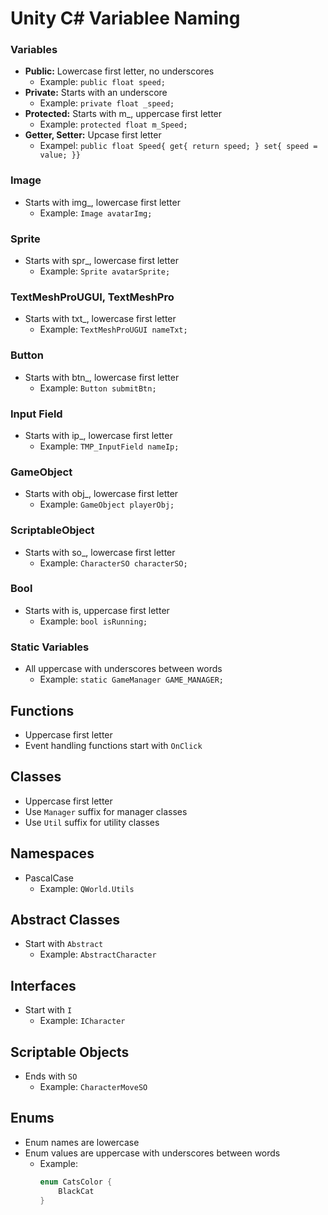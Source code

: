 # Unity C# Variablee Naming

### Variables
- **Public:** Lowercase first letter, no underscores
  - Example: `public float speed;`
- **Private:** Starts with an underscore
  - Example: `private float _speed;`
- **Protected:** Starts with m_, uppercase first letter
  - Example: `protected float m_Speed;`
- **Getter, Setter:** Upcase first letter
  - Exampel: `public float Speed{ get{ return speed; } set{ speed = value; }}`

### Image
- Starts with img_, lowercase first letter
  - Example: `Image avatarImg;`

### Sprite
- Starts with spr_, lowercase first letter
  - Example: `Sprite avatarSprite;`

### TextMeshProUGUI, TextMeshPro
- Starts with txt_, lowercase first letter
  - Example: `TextMeshProUGUI nameTxt;`

### Button
- Starts with btn_, lowercase first letter
  - Example: `Button submitBtn;`

### Input Field
- Starts with ip_, lowercase first letter
  - Example: `TMP_InputField nameIp;`

### GameObject
- Starts with obj_, lowercase first letter
  - Example: `GameObject playerObj;`

### ScriptableObject
- Starts with so_, lowercase first letter
  - Example: `CharacterSO characterSO;`

### Bool
- Starts with is, uppercase first letter
  - Example: `bool isRunning;`

### Static Variables
- All uppercase with underscores between words
  - Example: `static GameManager GAME_MANAGER;`

## Functions
- Uppercase first letter
- Event handling functions start with `OnClick`

## Classes
- Uppercase first letter
- Use `Manager` suffix for manager classes
- Use `Util` suffix for utility classes

## Namespaces
- PascalCase
  - Example: `QWorld.Utils`

## Abstract Classes
- Start with `Abstract`
  - Example: `AbstractCharacter`

## Interfaces
- Start with `I`
  - Example: `ICharacter`

## Scriptable Objects
- Ends with `SO`
  - Example: `CharacterMoveSO`

## Enums
- Enum names are lowercase
- Enum values are uppercase with underscores between words
  - Example:
    ```csharp
    enum CatsColor {
        BlackCat
    }
    ```
